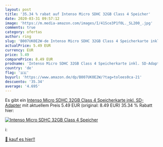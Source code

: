 ```yaml
---
layout: post
title: '35.34 % rabat auf Intenso Micro SDHC 32GB Class 4 Speicher'
date: 2020-03-31 09:57:12
image: 'https://m.media-amazon.com/images/I/41Sce3P1f0L._SL200_.jpg'
comments: true
category: ofertas
author: ring
slug: 'B007UK0E2W-de Intenso Micro SDHC 32GB Class 4 Speicherkarte inkl. SD-Adapter'
actualPrice: 5.49 EUR
currency: EUR
price: 5.49
comparePrice: 8.49 EUR
prodname: 'Intenso Micro SDHC 32GB Class 4 Speicherkarte inkl. SD-Adapter'
country: 'de'
flag: '🇩🇪'
buyurl: 'https://www.amazon.de/dp/B007UK0E2W/?tag=tolees0ca-21'
descuento: '35.34'
average: '4.695'
---
```


Es gibt ein [Intenso Micro SDHC 32GB Class 4 Speicherkarte inkl. SD-Adapter](https://www.amazon.de/dp/B007UK0E2W/?tag=tolees0ca-21) mit aktuellem Preis 5.49 EUR (original: 8.49 EUR) 35.34 % Rabatt hier:

[![Intenso Micro SDHC 32GB Class 4 Speicher](https://m.media-amazon.com/images/I/41Sce3P1f0L._SL200_.jpg)](https://www.amazon.de/dp/B007UK0E2W/?tag=tolees0ca-21)

ℹ️:


[🛒 kauf es hier!!](https://www.amazon.de/dp/B007UK0E2W/?tag=tolees0ca-21)
